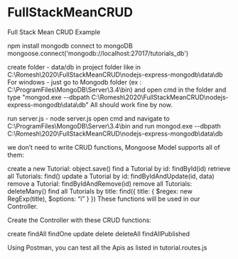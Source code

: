 # FullStackMeanCRUD
Full Stack Mean CRUD Example

npm install mongodb
connect to mongoDB
mongoose.connect('mongodb://localhost:27017/tutorials_db')

create folder - data/db  in project folder like in C:\Romesh\2020\FullStackMeanCRUD\nodejs-express-mongodb\data\db
For windows - just go to Mongodb folder (ex : C:\ProgramFiles\MongoDB\Server\3.4\bin) and open cmd in the folder
and type "mongod.exe --dbpath C:\Romesh\2020\FullStackMeanCRUD\nodejs-express-mongodb\data\db"
All should work fine by now.

run server.js - node server.js
open cmd and navigate to C:\ProgramFiles\MongoDB\Server\3.4\bin and run mongod.exe --dbpath C:\Romesh\2020\FullStackMeanCRUD\nodejs-express-mongodb\data\db

we don’t need to write CRUD functions, Mongoose Model supports all of them:

create a new Tutorial: object.save()
find a Tutorial by id: findById(id)
retrieve all Tutorials: find()
update a Tutorial by id: findByIdAndUpdate(id, data)
remove a Tutorial: findByIdAndRemove(id)
remove all Tutorials: deleteMany()
find all Tutorials by title: find({ title: { $regex: new RegExp(title), $options: “i” } })
These functions will be used in our Controller.

Create the Controller with these CRUD functions:

create
findAll
findOne
update
delete
deleteAll
findAllPublished

Using Postman, you can test all the Apis as listed in tutorial.routes.js

